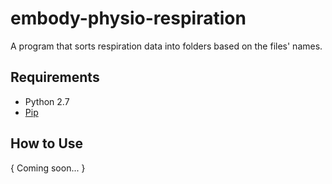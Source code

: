 # embody-physio-respiration

A program that sorts respiration data into folders based on the files' names.

## Requirements

- Python 2.7
- [Pip](https://pip.pypa.io/en/stable/installing/)

## How to Use

{ Coming soon... }
